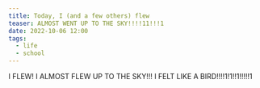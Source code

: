 ```yaml
---
title: Today, I (and a few others) flew
teaser: ALMOST WENT UP TO THE SKY!!!!11!!!1
date: 2022-10-06 12:00
tags:
  - life
  - school
---
```

I FLEW! I ALMOST FLEW UP TO THE SKY!!! I FELT LIKE A BIRD!!!!1!1!!1!!!!!1
